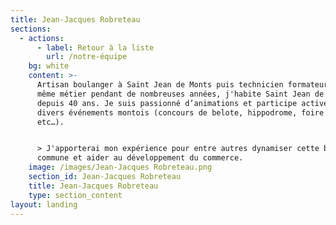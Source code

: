 ```yaml
---
title: Jean-Jacques Robreteau
sections:
  - actions:
      - label: Retour à la liste
        url: /notre-équipe
    bg: white
    content: >-
      Artisan boulanger à Saint Jean de Monts puis technicien formateur dans le
      même métier pendant de nombreuses années, j'habite Saint Jean de Monts
      depuis 40 ans. Je suis passionné d’animations et participe activement à
      divers événements montois (concours de belote, hippodrome, foire expo,
      etc…). 


      > J'apporterai mon expérience pour entre autres dynamiser cette belle
      commune et aider au développement du commerce.
    image: /images/Jean-Jacques Robreteau.png
    section_id: Jean-Jacques Robreteau
    title: Jean-Jacques Robreteau
    type: section_content
layout: landing
---
```


